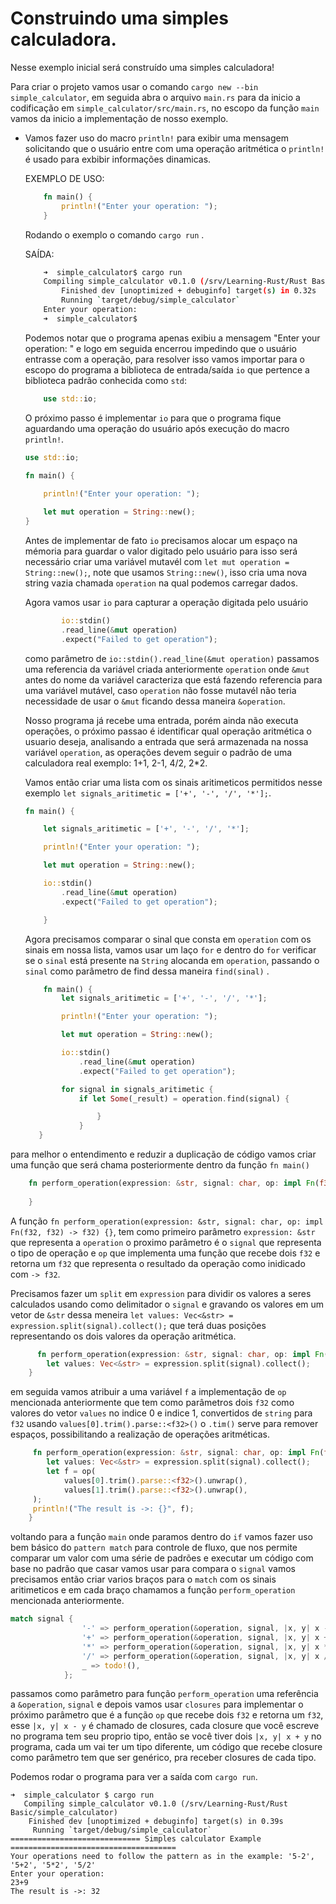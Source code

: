 # Construindo uma simples calculadora.

Nesse exemplo inicial será construído uma simples calculadora!

Para criar o projeto vamos usar o comando `cargo new --bin simple_calculator`, em seguida abra o arquivo `main.rs` para da inicio a codificação em ` simple_calculator/src/main.rs `, no escopo da função `main` vamos da inicio a implementação de nosso exemplo.

- Vamos fazer uso do macro `println!` para  exibir uma mensagem solicitando que o usuário entre com uma operação aritmética o `println!`  é usado para exbibir informações dinamicas.

    EXEMPLO DE USO:
    
    ```rust 
        fn main() {
            println!("Enter your operation: ");
        }
    ```

    Rodando o exemplo o comando  ` cargo run ` .
    
    SAÍDA:

    ```bash
        ➜  simple_calculator$ cargo run
        Compiling simple_calculator v0.1.0 (/srv/Learning-Rust/Rust Basic/simple_calculator)
            Finished dev [unoptimized + debuginfo] target(s) in 0.32s
            Running `target/debug/simple_calculator`
        Enter your operation: 
        ➜  simple_calculator$ 
    ```
    Podemos notar que o programa apenas exibiu a mensagem  "Enter your operation: " e logo em seguida encerrou impedindo que o usuário entrasse com a operação, para resolver isso vamos importar para o escopo do programa a biblioteca de entrada/saída `io` que pertence a biblioteca padrão conhecida como `std`:

    ```rust 
        use std::io;
    ```
    O próximo passo é implementar `io` para que o programa fique aguardando uma operação do usuário após execução do macro `println!`.

    ```rust 
    use std::io;

    fn main() {
       
        println!("Enter your operation: ");

        let mut operation = String::new();
    }
    ```
    Antes de implementar de fato `io` precisamos alocar um espaço na mémoria para guardar o valor digitado pelo usuário para isso será necessário criar uma variável mutavél com `let mut operation = String::new();`, note que usamos `String::new()`, isso cria uma nova string vazia chamada `operation` na qual podemos carregar dados. 
    
    Agora vamos usar `io` para capturar a operação digitada pelo usuário
    ```rust
            io::stdin()
            .read_line(&mut operation)
            .expect("Failed to get operation");
    ``` 
    como parâmetro de `io::stdin().read_line(&mut operation)` passamos uma referencia da variável criada anteriormente `operation` onde `&mut` antes do nome da variável caracteriza que está fazendo referencia para uma variável mutável, caso `operation` não fosse mutavél não teria necessidade de usar o `&mut`  ficando dessa maneira `&operation`.

    Nosso programa já recebe uma entrada, porém ainda não executa operações, o próximo passao é identificar qual operação aritmética o usuario deseja, analisando a entrada que será armazenada na nossa variável `operation`, as operações devem seguir o padrão de uma calculadora real exemplo: 1+1, 2-1, 4/2, 2*2.

    Vamos então criar uma lista com os sinais aritimeticos permitidos nesse exemplo `let signals_aritimetic = ['+', '-', '/', '*'];`.
    ```rust
    fn main() {

        let signals_aritimetic = ['+', '-', '/', '*'];

        println!("Enter your operation: ");

        let mut operation = String::new();

        io::stdin()
            .read_line(&mut operation)
            .expect("Failed to get operation");

        }
    ``` 
    Agora precisamos comparar o sinal que consta em `operation` com os sinais em nossa lista, vamos usar um laço `for` e dentro do `for` verificar se o `sinal` está 
    presente na `String` alocanda em `operation`, passando o `sinal` como parâmetro de find dessa maneira `find(sinal)` .
    ```rust 
        fn main() {
            let signals_aritimetic = ['+', '-', '/', '*'];

            println!("Enter your operation: ");

            let mut operation = String::new();

            io::stdin()
                .read_line(&mut operation)
                .expect("Failed to get operation");

            for signal in signals_aritimetic {
                if let Some(_result) = operation.find(signal) {

                    }
                }
       }
    ```
para melhor o entendimento e reduzir a duplicação de código vamos criar uma função que será chama posteriormente dentro da função `fn main()`

```rust
    fn perform_operation(expression: &str, signal: char, op: impl Fn(f32, f32) -> f32) {
       
    }
 ```
 A função `fn perform_operation(expression: &str, signal: char, op: impl Fn(f32, f32) -> f32) {}`, tem como primeiro parâmetro `expression: &str` que representa a `operation` o proximo parâmetro é o `signal` que representa o tipo de operação e `op` que implementa uma função que recebe dois `f32` e retorna um `f32` que representa o resultado da operação como inidicado com `-> f32`.

Precisamos fazer um `split` em `expression` para dividir os valores a seres calculados usando como delimitador o `signal` e gravando os valores em um vetor de `&str`   dessa meneira `let values: Vec<&str> = expression.split(signal).collect();`  que terá duas posições representando os dois valores da operação aritmética.

```rust
      fn perform_operation(expression: &str, signal: char, op: impl Fn(f32, f32) -> f32) {
        let values: Vec<&str> = expression.split(signal).collect();
    }
```
em seguida vamos atribuir a uma variável `f` a implementação de `op` mencionada anteriormente que tem como parâmetros dois `f32`  como valores do vetor `values` no indice 0 e indice 1, convertidos de `string`  para `f32` usando `values[0].trim().parse::<f32>()`  o `.tim()` serve para remover espaços, possibilitando a realização de operações aritméticas.

```rust
     fn perform_operation(expression: &str, signal: char, op: impl Fn(f32, f32) -> f32) {
        let values: Vec<&str> = expression.split(signal).collect();
        let f = op(
            values[0].trim().parse::<f32>().unwrap(),
            values[1].trim().parse::<f32>().unwrap(),
     );
     println!("The result is ->: {}", f);
    }
```
voltando para a função `main` onde paramos dentro do `if` vamos fazer uso bem básico do `pattern match` para controle de fluxo, que nos permite comparar um valor com uma série de padrões e executar um código com base no padrão que casar vamos usar para compara o `signal`  vamos precisamos então criar varios braços para o `match` com os sinais aritimeticos e em cada braço chamamos a função `perform_operation` mencionada anteriormente.

```rust
match signal {
                '-' => perform_operation(&operation, signal, |x, y| x - y),
                '+' => perform_operation(&operation, signal, |x, y| x + y),
                '*' => perform_operation(&operation, signal, |x, y| x * y),
                '/' => perform_operation(&operation, signal, |x, y| x / y),
                _ => todo!(),
            };
```
 passamos como parâmetro  para função `perform_operation` uma referência a `&operation`, `signal` e depois vamos usar `closures` para implementar o próximo parâmetro que é a função `op` que recebe dois `f32` e retorna um `f32`, esse `|x, y| x - y` é chamado de closures,  cada closure que você escreve no programa tem seu proprio tipo, então se você tiver dois `|x, y| x + y` no programa, cada um vai ter um tipo diferente, um código que recebe closure como parâmetro tem que ser genérico, pra receber closures de cada tipo.

Podemos rodar o programa para ver a saída com `cargo run`.

```
➜  simple_calculator $ cargo run
   Compiling simple_calculator v0.1.0 (/srv/Learning-Rust/Rust Basic/simple_calculator)
    Finished dev [unoptimized + debuginfo] target(s) in 0.39s
     Running `target/debug/simple_calculator`
============================= Simples calculator Example =====================================
Your operations need to follow the pattern as in the example: '5-2', '5+2', '5*2', '5/2'
Enter your operation: 
23+9
The result is ->: 32
```